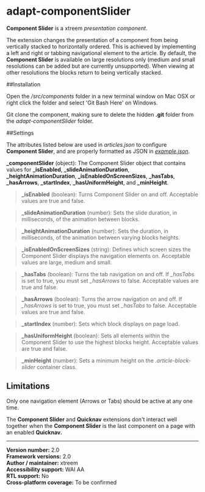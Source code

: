 # adapt-componentSlider

**Component Slider** is a xtreem *presentation component*.

The extension changes the presentation of a component from being vertically stacked to horizontally ordered. This is achieved by implementing a left and right or tabbing navigational element to the article. By default, the **Component Slider** is available on large resolutions only (medium and small resolutions can be added but are currently unsupported). When viewing at other resolutions the blocks return to being vertically stacked.

##Installation

Open the */src/components* folder in a new terminal window on Mac OSX or right click the folder and select 'Git Bash Here' on Windows.

Git clone the component, making sure to delete the hidden **.git** folder from the *adapt-componentSlider* folder.

##Settings  

The attributes listed below are used in *articles.json* to configure **Component Slider**, and are properly formatted as JSON in [*example.json*](https://github.com/xtreem/adapt-componentSlider/blob/master/example.json).

**_componentSlider** (object): The Component Slider object that contains values for **_isEnabled**, **_slideAnimationDuration**, **_heightAnimationDuration**, **_isEnabledOnScreenSizes**, **_hasTabs**, **_hasArrows**, **_startIndex**, **_hasUniformHeight**, and **_minHeight**.

>**_isEnabled** (boolean): Turns Component Slider on and off. Acceptable values are true and false.

>**_slideAnimationDuration** (number): Sets the slide duration, in milliseconds, of the animation between blocks.

>**_heightAnimationDuration** (number): Sets the duration, in milliseconds, of the animation between varying blocks heights.

>**_isEnabledOnScreenSizes** (string): Defines which screen sizes the Component Slider displays the navigation elements on. Acceptable values are large, medium and small.

>**_hasTabs** (boolean): Turns the tab navigation on and off. If *_hasTabs* is set to true, you must set *_hasArrows* to false. Acceptable values are true and false. 

>**_hasArrows** (boolean): Turns the arrow navigation on and off. If *_hasArrows* is set to true, you must set *_hasTabs* to false. Acceptable values are true and false. 

>**_startIndex** (number): Sets which block displays on page load.

>**_hasUniformHeight** (boolean): Sets all elements within the Component Slider to use the highest blocks height. Acceptable values are true and false.

>**_minHeight** (number): Sets a minimum height on the *.article-block-slider* container class.

## Limitations
 
Only one navigation element (Arrows or Tabs) should be active at any one time.  

The **Component Slider** and **Quicknav** extensions don't interact well together when the **Component Slider** is the last component on a page with an enabled **Quicknav.**  

----------------------------
**Version number:**  2.0  
**Framework versions:**  2.0  
**Author / maintainer:** xtreem  
**Accessibility support:** WAI AA  
**RTL support:** No  
**Cross-platform coverage:** To be confirmed  
